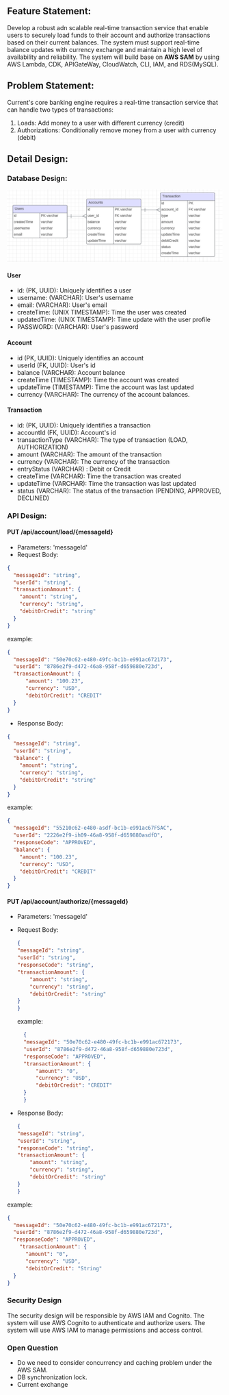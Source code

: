 ## Feature Statement:
Develop a robust adn scalable real-time transaction service 
that enable users to securely load funds to their account and authorize 
transactions based on their current balances. The system must support real-time balance updates with currency exchange
and maintain a high level of availability and reliability. The system will build base on **AWS SAM** by using AWS Lambda,
CDK, APIGateWay, CloudWatch, CLI, IAM, and RDS(MySQL).

## Problem Statement:
Current's core banking engine requires a real-time transaction service that can handle
two types of transactions:
1) Loads: Add money to a user with different currency (credit)
2) Authorizations: Conditionally remove money from a user with currency (debit)

## Detail Design:
### Database Design:

![img_1.png](Images/img_1.png)

#### User
* id: (PK, UUID): Uniquely identifies a user
* username: (VARCHAR): User's username
* email: (VARCHAR): User's email
* createTime: (UNIX TIMESTAMP): Time the user was created
* updatedTime: (UNIX TIMESTAMP): Time update with the user profile
* PASSWORD: (VARCHAR): User's password

#### Account
* id (PK, UUID): Uniquely identifies an account
* userId (FK, UUID): User's id
* balance (VARCHAR): Account balance
* createTime (TIMESTAMP): Time the account was created
* updateTime (TIMESTAMP): Time the account was last updated
* currency (VARCHAR): The currency of the account balances.

#### Transaction
* id: (PK, UUID): Uniquely identifies a transaction
* accountId (FK, UUID): Account's id
* transactionType (VARCHAR): The type of transaction (LOAD, AUTHORIZATION)
* amount (VARCHAR): The amount of the transaction
* currency (VARCHAR): The currency of the transaction
* entryStatus (VARCHAR) : Debit or Credit
* createTime (VARCHAR): Time the transaction was created
* updateTime (VARCHAR): Time the transaction was last updated
* status (VARCHAR): The status of the transaction (PENDING, APPROVED, DECLINED)

### API Design:
#### PUT /api/account/load/{messageId}
* Parameters: 'messageId'
* Request Body:

```json
{
  "messageId": "string",
  "userId": "string",
  "transactionAmount": {
    "amount": "string",
    "currency": "string",
    "debitOrCredit": "string"
  }
}
```
example:
```json 
{
  "messageId": "50e70c62-e480-49fc-bc1b-e991ac672173",
  "userId": "8786e2f9-d472-46a8-958f-d659880e723d",
  "transactionAmount": {
      "amount": "100.23",
      "currency": "USD",
      "debitOrCredit": "CREDIT"
  }
}
```

* Response Body:

```json
{
  "messageId": "string",
  "userId": "string",
  "balance": {
    "amount": "string",
    "currency": "string",
    "debitOrCredit": "string"
  }
}
```
example: 
```json
{
  "messageId": "55210c62-e480-asdf-bc1b-e991ac67FSAC",
  "userId": "2226e2f9-ih09-46a8-958f-d659880asdfD",
  "responseCode": "APPROVED",
  "balance": {
    "amount": "100.23",
    "currency": "USD",
    "debitOrCredit": "CREDIT"
  }
}
```

#### PUT /api/account/authorize/{messageId}

* Parameters: 'messageId'
* Request Body:
    
    ```json
    {
    "messageId": "string",
    "userId": "string",
  "responseCode": "string",
    "transactionAmount": {
        "amount": "string",
        "currency": "string",
        "debitOrCredit": "string"
    }
    }
    ```
  example: 
  ```json
    {
    "messageId": "50e70c62-e480-49fc-bc1b-e991ac672173",
    "userId": "8786e2f9-d472-46a8-958f-d659880e723d",
    "responseCode": "APPROVED",
    "transactionAmount": {
        "amount": "0",
        "currency": "USD",
        "debitOrCredit": "CREDIT"
    }
    }
    ```
* Response Body:
    ```json
    {
    "messageId": "string",
    "userId": "string",
  "responseCode": "string",
    "transactionAmount": {
        "amount": "string",
        "currency": "string",
        "debitOrCredit": "string"
    }
   }
    ```
  
example:
```json
{
  "messageId": "50e70c62-e480-49fc-bc1b-e991ac672173",
  "userId": "8786e2f9-d472-46a8-958f-d659880e723d",
  "responseCode": "APPROVED",
    "transactionAmount": {
      "amount": "0",
      "currency": "USD",
      "debitOrCredit": "String"
  }
}
```
### Security Design
The security design will be responsible by AWS IAM and Cognito. The system will use AWS Cognito to authenticate and authorize users. The system will use AWS IAM to manage permissions and access control.

### Open Question
* Do we need to consider concurrency and caching problem under the AWS SAM.
* DB synchronization lock. 
* Current exchange 




